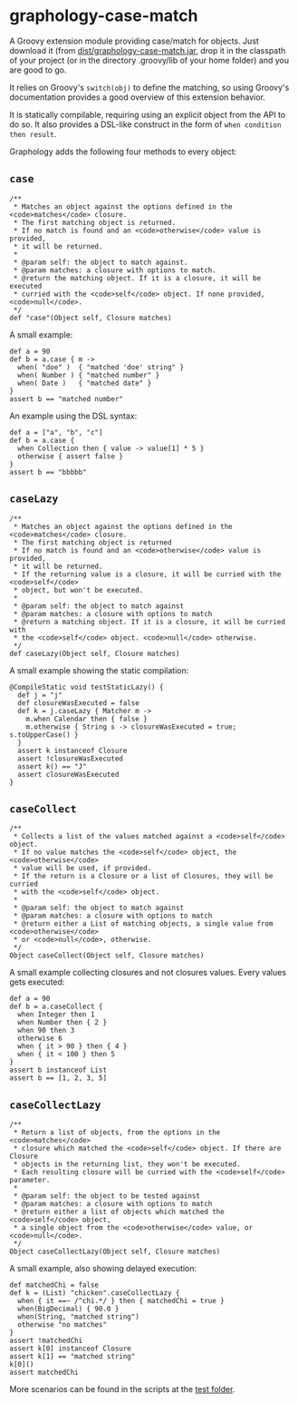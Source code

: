 graphology-case-match
=====================

A Groovy extension module providing case/match for objects. Just download it (from [dist/graphology-case-match.jar](https://github.com/will-lp/graphology-case-match/raw/master/dist/graphology-case-match-extension.jar), drop it in the classpath of your project (or in the directory .groovy/lib of your home folder) and you are good to go. 

It relies on Groovy's `switch(obj)` to define the matching, so using Groovy's documentation provides a good overview of this extension behavior.

It is statically compilable, requiring using an explicit object from the API to do so. It also provides a DSL-like construct in the form of `when condition then result`.

Graphology adds the following four methods to every object:

## `case`

    /**
     * Matches an object against the options defined in the <code>matches</code> closure.
     * The first matching object is returned.
     * If no match is found and an <code>otherwise</code> value is provided,
     * it will be returned.
     * 
     * @param self: the object to match against.
     * @param matches: a closure with options to match.
     * @return the matching object. If it is a closure, it will be executed
     * curried with the <code>self</code> object. If none provided, <code>null</code>.
     */
    def "case"(Object self, Closure matches)

A small example:

    def a = 90
    def b = a.case { m ->
      when( "doe" )  { "matched 'doe' string" }
      when( Number ) { "matched number" }
      when( Date )   { "matched date" }
    }
    assert b == "matched number"
    
An example using the DSL syntax:

    def a = ["a", "b", "c"]
    def b = a.case {
      when Collection then { value -> value[1] * 5 }
      otherwise { assert false }
    }
    assert b == "bbbbb"


## `caseLazy`
    
    /**
     * Matches an object against the options defined in the <code>matches</code> closure. 
     * The first matching object is returned
     * If no match is found and an <code>otherwise</code> value is provided,
     * it will be returned.
     * If the returning value is a closure, it will be curried with the <code>self</code> 
     * object, but won't be executed.
     * 
     * @param self: the object to match against
     * @param matches: a closure with options to match
     * @return a matching object. If it is a closure, it will be curried with 
     * the <code>self</code> object. <code>null</code> otherwise.
     */
    def caseLazy(Object self, Closure matches)

A small example showing the static compilation:

    @CompileStatic void testStaticLazy() {
      def j = "j"
      def closureWasExecuted = false
      def k = j.caseLazy { Matcher m ->
        m.when Calendar then { false }
        m.otherwise { String s -> closureWasExecuted = true; s.toUpperCase() }
      }
      assert k instanceof Closure
      assert !closureWasExecuted
      assert k() == "J"
      assert closureWasExecuted
    }


## `caseCollect`

    /**
     * Collects a list of the values matched against a <code>self</code> object.
     * If no value matches the <code>self</code> object, the <code>otherwise</code>
     * value will be used, if provided.
     * If the return is a Closure or a list of Closures, they will be curried
     * with the <code>self</code> object.
     *
     * @param self: the object to match against
     * @param matches: a closure with options to match
     * @return either a List of matching objects, a single value from <code>otherwise</code>
     * or <code>null</code>, otherwise.
     */
    Object caseCollect(Object self, Closure matches)
    
A small example collecting closures and not closures values. Every values gets executed:

    def a = 90
    def b = a.caseCollect {
      when Integer then 1
      when Number then { 2 }
      when 90 then 3
      otherwise 6
      when { it > 90 } then { 4 }
      when { it < 100 } then 5
    }
    assert b instanceof List
    assert b == [1, 2, 3, 5]


## `caseCollectLazy`

    /**
     * Return a list of objects, from the options in the <code>matches</code> 
     * closure which matched the <code>self</code> object. If there are Closure
     * objects in the returning list, they won't be executed.
     * Each resulting closure will be curried with the <code>self</code> parameter.
     * 
     * @param self: the object to be tested against
     * @param matches: a closure with options to match
     * @return either a list of objects which matched the <code>self</code> object,
     * a single object from the <code>otherwise</code> value, or <code>null</code>.
     */
    Object caseCollectLazy(Object self, Closure matches)
    
A small example, also showing delayed execution:

    def matchedChi = false
    def k = (List) "chicken".caseCollectLazy {
      when { it ==~ /^chi.*/ } then { matchedChi = true }
      when(BigDecimal) { 90.0 }
      when(String, "matched string")
      otherwise "no matches"
    }
    assert !matchedChi
    assert k[0] instanceof Closure
    assert k[1] == "matched string"
    k[0]()
    assert matchedChi

More scenarios can be found in the scripts at the [test folder](https://github.com/will-lp/graphology-case-match/tree/master/test).


